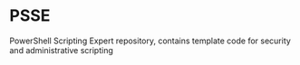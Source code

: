 # PSSE
PowerShell Scripting Expert repository, contains template code for security and administrative scripting

